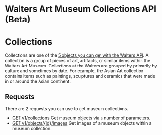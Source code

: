 Walters Art Museum Collections API (Beta)
===========

# Collections

Collections are one of the [5 objects you can get with the Walters API](https://github.com/WaltersArtMuseum/walters-api#overview). A collection is a group of pieces of art, artifacts, or similar items within the Walters Art Museum. Collections at the Walters are grouped by primarily by culture and sometimes by date. 
For example, the Asian Art collection contains items such as paintings, sculptures and ceramics that were made in or around the Asian continent.

## Requests

There are 2 requests you can use to get museum collections.

- [GET v1/collections](https://github.com/WaltersArtMuseum/walters-api/blob/master/collections-get.md) Get museum objects via a number of parameters.
- [GET v1/objects/{id}/images](https://github.com/WaltersArtMuseum/walters-api/blob/master/collections-objects.md) Get images of a museum objects within a museum collection.